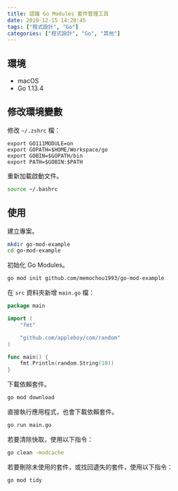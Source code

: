 ```yaml
---
title: 認識 Go Modules 套件管理工具
date: 2019-12-15 14:20:45
tags: ["程式設計", "Go"]
categories: ["程式設計", "Go", "其他"]
---
```


## 環境

- macOS
- Go 1.13.4

## 修改環境變數

修改 `~/.zshrc` 檔：

```env
export GO111MODULE=on
export GOPATH=$HOME/Workspace/go
export GOBIN=$GOPATH/bin
export PATH=$GOBIN:$PATH
```

重新加載啟動文件。

```bash
source ~/.bashrc
```

## 使用

建立專案。

```bash
mkdir go-mod-example
cd go-mod-example
```

初始化 Go Modules。

```bash
go mod init github.com/memochou1993/go-mod-example
```

在 `src` 資料夾新增 `main.go` 檔：

```go
package main

import (
	"fmt"

	"github.com/appleboy/com/random"
)

func main() {
	fmt.Println(random.String(10))
}
```

下載依賴套件。

```bash
go mod download
```

直接執行應用程式，也會下載依賴套件。

```bash
go run main.go
```

若要清除快取，使用以下指令：

```bash
go clean -modcache
```

若要刪除未使用的套件，或找回遺失的套件，使用以下指令：

```bash
go mod tidy
```
